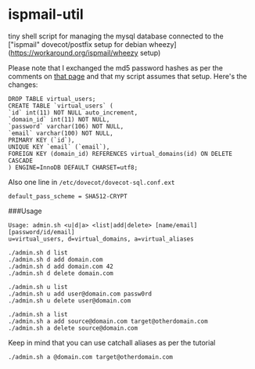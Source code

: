 # ispmail-util
tiny shell script for managing the mysql database connected to the ["ispmail" dovecot/postfix setup for debian wheezy](https://workaround.org/ispmail/wheezy setup)

Please note that I exchanged the md5 password hashes as per the comments on [that page](https://workaround.org/ispmail/wheezy/preparing-the-database) and that my script assumes that setup. Here's the changes:
```
DROP TABLE virtual_users;
CREATE TABLE `virtual_users` (
`id` int(11) NOT NULL auto_increment,
`domain_id` int(11) NOT NULL,
`password` varchar(106) NOT NULL,
`email` varchar(100) NOT NULL,
PRIMARY KEY (`id`),
UNIQUE KEY `email` (`email`),
FOREIGN KEY (domain_id) REFERENCES virtual_domains(id) ON DELETE CASCADE
) ENGINE=InnoDB DEFAULT CHARSET=utf8;
```
Also one line in ``/etc/dovecot/dovecot-sql.conf.ext``
```
default_pass_scheme = SHA512-CRYPT
```

###Usage
```
Usage: admin.sh <u|d|a> <list|add|delete> [name/email] [password/id/email]
u=virtual_users, d=virtual_domains, a=virtual_aliases

./admin.sh d list
./admin.sh d add domain.com
./admin.sh d add domain.com 42
./admin.sh d delete domain.com

./admin.sh u list
./admin.sh u add user@domain.com passw0rd
./admin.sh u delete user@domain.com

./admin.sh a list
./admin.sh a add source@domain.com target@otherdomain.com
./admin.sh a delete source@domain.com
```
Keep in mind that you can use catchall aliases as per the tutorial
```
./admin.sh a @domain.com target@otherdomain.com
```
